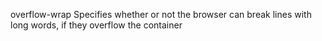overflow-wrap
    Specifies whether or not the browser can break lines with long words, if 
    they overflow the container
